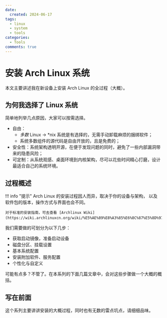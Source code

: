 ```yaml
---
date:
  created: 2024-06-17
tags:
  - linux
  - system
  - tools
categories:
  - Tools
comments: true
---
```


# 安装 Arch Linux 系统

本文主要讲述我在新设备上安装 Arch Linux 的全过程（大概）。<!-- more -->

## 为何我选择了 Linux 系统

简单地列举几点原因，大家可以按需选择。

- 自由：
  - *多数* Linux -> \*nix 系统是有选择的，无需手动卸载麻烦的捆绑软件；
  - 系统多数组件的源代码是自由开放的，且是免费的；
- 安全性：系统架构透明开源，在便于发现问题的同时，避免了一些内部漏洞带来的隐患风险；
- 可定制：从系统观感、桌面环境到内核架构，尽可以花些时间精心打磨，设计最适合自己的系统环境。

## 过程概述

!!! info "提示"
    Arch Linux 的安装过程因人而异，取决于你的设备与架构，
    以及软件包的版本，操作方式与界面也会不同。

    对于标准的安装指南，可去查看 [Archlinux Wiki](https://wiki.archlinuxcn.org/wiki/%E5%AE%89%E8%A3%85%E6%8C%87%E5%8D%97)。

我们需要做的可划分为以下几步：

- 获取启动镜像，准备启动设备
- 磁盘分区、挂载设置
- 基本系统配置
- 安装附加软件、服务配置
- 个性化与自定义

可能有点多？不管了。在本系列的下面几篇文章中，会对这些步骤做一个大概的概括。

## 写在前面

这个系列主要讲讲安装的大概过程，同时也有无数的雷点坑点，请细细品味。
